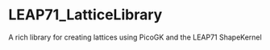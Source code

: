 # LEAP71_LatticeLibrary
A rich library for creating lattices using PicoGK and the LEAP71 ShapeKernel

